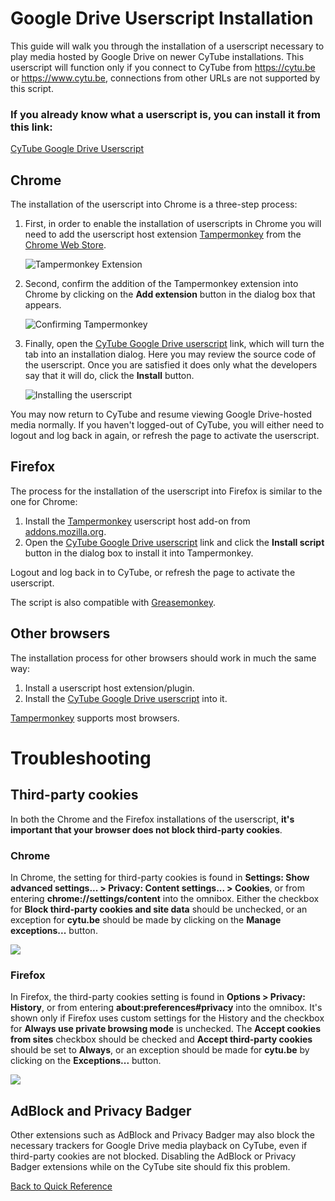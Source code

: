 # Google Drive Userscript Installation

This guide will walk you through the installation of a userscript necessary to play media hosted by Google Drive on newer CyTube installations. This userscript will function only if you connect to CyTube from https://cytu.be or https://www.cytu.be, connections from other URLs are not supported by this script.

### If you already know what a userscript is, you can install it from this link: 
[CyTube Google Drive Userscript](https://cytu.be/js/cytube-google-drive.user.js?v=1.1)

## Chrome

The installation of the userscript into Chrome is a three-step process:
 
1. First, in order to enable the installation of userscripts in Chrome you will need to add the userscript host extension 
[Tampermonkey](https://chrome.google.com/webstore/detail/tampermonkey/dhdgffkkebhmkfjojejmpbldmpobfkfo) from the 
[Chrome Web Store](https://chrome.google.com/webstore/category/extensions).
   
   ![Tampermonkey Extension](http://i.imgur.com/sgQfsAw.png)
   
2. Second, confirm the addition of the Tampermonkey extension into Chrome by clicking on the **Add extension** button 
in the dialog box that appears.

   ![Confirming Tampermonkey](http://i.imgur.com/zA6zzKN.png)
   
3. Finally, open the [CyTube Google Drive userscript](https://cytu.be/js/cytube-google-drive.user.js?v=1.1) link, 
which will turn the tab into an installation dialog. Here you may review the source code of the userscript. 
Once you are satisfied it does only what the developers say that it will do, click the **Install** button.

   ![Installing the userscript](http://i.imgur.com/fssRiFO.png)
   
You may now return to CyTube and resume viewing Google Drive-hosted media normally. If you haven't logged-out of CyTube, 
you will either need to logout and log back in again, or refresh the page to activate the userscript.

## Firefox

The process for the installation of the userscript into Firefox is similar to the one for Chrome:

 1. Install the [Tampermonkey](https://addons.mozilla.org/en-US/firefox/addon/tampermonkey/) userscript host add-on from 
 [addons.mozilla.org](https://addons.mozilla.org/en-US/firefox/).
 2. Open the [CyTube Google Drive userscript](https://cytu.be/js/cytube-google-drive.user.js?v=1.1) link and click the 
 **Install script** button in the dialog box to install it into Tampermonkey.

Logout and log back in to CyTube, or refresh the page to activate the userscript.

The script is also compatible with [Greasemonkey](https://addons.mozilla.org/en-Us/firefox/addon/greasemonkey/).

## Other browsers
The installation process for other browsers should work in much the same way: 
 1. Install a userscript host extension/plugin. 
 2. Install the [CyTube Google Drive userscript](https://cytu.be/js/cytube-google-drive.user.js?v=1.1) into it.

[Tampermonkey](http://tampermonkey.net/) supports most browsers.

# Troubleshooting

## Third-party cookies
In both the Chrome and the Firefox installations of the userscript, **it's important that your browser does not block 
third-party cookies**.
### Chrome
In Chrome, the setting for third-party cookies is found in 
**Settings: Show advanced settings... > Privacy: Content settings... > Cookies**,
or from entering **chrome://settings/content** into the omnibox. Either the checkbox for 
**Block third-party cookies and site data** should be unchecked, or an exception for **cytu.be** should be made by 
clicking on the **Manage exceptions...** button.

![](http://i.imgur.com/LCUiEVd.png)

### Firefox
In Firefox, the third-party cookies setting is found in **Options > Privacy: History**, or from entering **about:preferences#privacy**
into the omnibox. It's shown only if Firefox uses custom settings for the History and the checkbox for 
**Always use private browsing mode** is unchecked. The **Accept cookies from sites** checkbox should be checked 
and **Accept third-party cookies** should be set to **Always**, or an exception should be made for **cytu.be** by 
clicking on the **Exceptions...** button.

![](http://i.imgur.com/RQtbCnX.png)

## AdBlock and Privacy Badger
Other extensions such as AdBlock and Privacy Badger may also block the necessary trackers for Google Drive media playback 
on CyTube, even if third-party cookies are not blocked. Disabling the AdBlock or Privacy Badger extensions while on 
the CyTube site should fix this problem.

[Back to Quick Reference](index.md)
